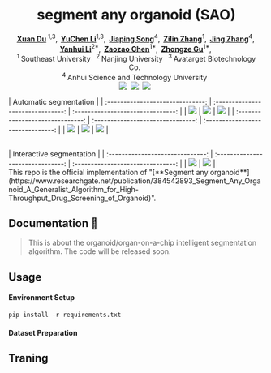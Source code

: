 <h1 align="center">segment any organoid (SAO)</h1>

<div align='center'>
    <a href='https://scholar.google.com' target='_blank'><strong>Xuan Du</strong></a><sup> 1,3</sup>,&thinsp;
    <a href='https://scholar.google.com' target='_blank'><strong>YuChen Li</strong></a><sup>1,3</sup>,&thinsp;
    <a href='https://scholar.google.com' target='_blank'><strong>Jiaping Song</strong></a><sup>4</sup>,&thinsp;
    <a href='https://scholar.google.com' target='_blank'><strong>Zilin Zhang</strong></a><sup>1</sup>,&thinsp;
    <a href='https://scholar.google.com' target='_blank'><strong>Jing Zhang</strong></a><sup>4</sup>,&thinsp;
    <a href='https://scholar.google.com' target='_blank'><strong>Yanhui Li</strong></a><sup>2*</sup>,&thinsp;
    <a href='https://scholar.google.com' target='_blank'><strong>Zaozao Chen</strong></a><sup>1*</sup>,&thinsp;
    <a href='https://scholar.google.com' target='_blank'><strong>Zhongze Gu</strong></a><sup>1*</sup>,&thinsp;
</div>

<div align='center'>
    <sup>1 </sup>Southeast University&ensp;  <sup>2 </sup>Nanjing University&ensp;  <sup>3 </sup>Avatarget Biotechnology Co.&ensp;  <br/> <sup>4 </sup>Anhui Science and Technology University&ensp; 
    <br />
</div>
<div align="center" style="display: flex; justify-content: center; flex-wrap: wrap;">
  <a href='https://www.sciopen.com/article/pdf/10.26599/AIR.2024.9150'><img src='https://img.shields.io/badge/Journal-Paper-red'></a>&ensp; 
  <a href='https://arxiv.org/pdf/2401.'><img src='https://img.shields.io/badge/arXiv-Paper-green'></a>&ensp; 
  <a href='LICENSE'><img src='https://img.shields.io/badge/License-MIT-blue'></a>&ensp; 
</div>

|            Automatic segmentation      |
| :------------------------------: | :-------------------------------: | :-------------------------------: |
| <img src="https://drive.google.com/uc?id=19ShmEUc_lpIKASy6zUq5F89q3HRsdfvr" /> |  <img src="https://drive.google.com/uc?id=1tJEwPgfiK18r34n_qronNpuQhjd20NhV" /> |  <img src="https://drive.google.com/uc?id=1KtoevItyasK2samFIE0RfrQQ7cHo0QBZ" /> |
| :------------------------------: | :-------------------------------: | :-------------------------------: |
| <img src="https://drive.google.com/uc?id=1I5UW-xzCLMQD0IhlRwdCHqz8nFMxUa8X" /> |  <img src="https://drive.google.com/uc?id=1BbR6YjzI8xKwCQL-t-5pul5PcLRrJNrs" /> |  <img src="https://drive.google.com/uc?id=1puGcK3elZ3__nfKTa2iVcMajLhLaG1qQ" /> |

<br/>
|            Interactive segmentation      |
| :------------------------------: | :-------------------------------: | :-------------------------------: |
| <img src="https://drive.google.com/uc?id=18aH5Y04e0UN_TszImjMsB7HOLu9txk8H" /> |  <img src="https://drive.google.com/uc?id=1mtmf6k1Nv_jV08PBsnf9fnY6WvYTpY2m" /> | 
<br/>
This repo is the official implementation of "[**Segment any organoid**](https://www.researchgate.net/publication/384542893_Segment_Any_Organoid_A_Generalist_Algorithm_for_High-Throughput_Drug_Screening_of_Organoid)".

## Documentation 📑
> This is about the organoid/organ-on-a-chip intelligent segmentation algorithm.
> The code will be released soon.
## Usage
#### Environment Setup
```shell
pip install -r requirements.txt
```
#### Dataset Preparation
## Traning



